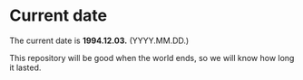 # Current date

The current date is **1994.12.03.** (YYYY.MM.DD.)

This repository will be good when the world ends, so we will know how long it lasted.